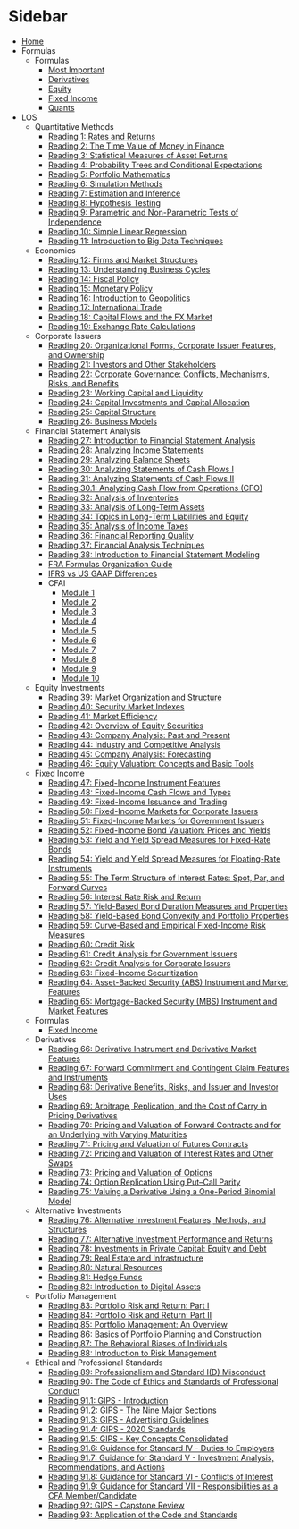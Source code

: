 # Sidebar

- [Home](/README.md)
- Formulas
  - Formulas
    - [Most Important](Formulas/MostImportant.md)
    - [Derivatives](Formulas/Derivatives.md)
    - [Equity](Formulas/Equity.md)
    - [Fixed Income](Formulas/Fixed%20Income.md)
    - [Quants](Formulas/Quants.md)
- LOS
  - Quantitative Methods
    - [Reading 1: Rates and Returns](LOS/Quant/Reading%201.md)
    - [Reading 2: The Time Value of Money in Finance](LOS/Quant/Reading%202.md)
    - [Reading 3: Statistical Measures of Asset Returns](LOS/Quant/Reading%203.md)
    - [Reading 4: Probability Trees and Conditional Expectations](LOS/Quant/Reading%204.md)
    - [Reading 5: Portfolio Mathematics](LOS/Quant/Reading%205.md)
    - [Reading 6: Simulation Methods](LOS/Quant/Reading%206.md)
    - [Reading 7: Estimation and Inference](LOS/Quant/Reading%207.md)
    - [Reading 8: Hypothesis Testing](LOS/Quant/Reading%208.md)
    - [Reading 9: Parametric and Non-Parametric Tests of Independence](LOS/Quant/Reading%209.md)
    - [Reading 10: Simple Linear Regression](LOS/Quant/Reading%2010.md)
    - [Reading 11: Introduction to Big Data Techniques](LOS/Quant/Reading%2011.md)
  - Economics
    - [Reading 12: Firms and Market Structures](LOS/Economics/Reading%2012.md)
    - [Reading 13: Understanding Business Cycles](LOS/Economics/Reading%2013.md)
    - [Reading 14: Fiscal Policy](LOS/Economics/Reading%2014.md)
    - [Reading 15: Monetary Policy](LOS/Economics/Reading%2015.md)
    - [Reading 16: Introduction to Geopolitics](LOS/Economics/Reading%2016.md)
    - [Reading 17: International Trade](LOS/Economics/Reading%2017.md)
    - [Reading 18: Capital Flows and the FX Market](LOS/Economics/Reading%2018.md)
    - [Reading 19: Exchange Rate Calculations](LOS/Economics/Reading%2019.md)
  - Corporate Issuers
    - [Reading 20: Organizational Forms, Corporate Issuer Features, and Ownership](LOS/Corporate%20Issuer/Reading%2020.md)
    - [Reading 21: Investors and Other Stakeholders](LOS/Corporate%20Issuer/Reading%2021.md)
    - [Reading 22: Corporate Governance: Conflicts, Mechanisms, Risks, and Benefits](LOS/Corporate%20Issuer/Reading%2022.md)
    - [Reading 23: Working Capital and Liquidity](LOS/Corporate%20Issuer/Reading%2023.md)
    - [Reading 24: Capital Investments and Capital Allocation](LOS/Corporate%20Issuer/Reading%2024.md)
    - [Reading 25: Capital Structure](LOS/Corporate%20Issuer/Reading%2025.md)
    - [Reading 26: Business Models](LOS/Corporate%20Issuer/Reading%2026.md)
  - Financial Statement Analysis
    - [Reading 27: Introduction to Financial Statement Analysis](LOS/FRA/Reading%2027.md)
    - [Reading 28: Analyzing Income Statements](LOS/FRA/Reading%2028.md)
    - [Reading 29: Analyzing Balance Sheets](LOS/FRA/Reading%2029.md)
    - [Reading 30: Analyzing Statements of Cash Flows I](LOS/FRA/Reading%2030.md)
    - [Reading 31: Analyzing Statements of Cash Flows II](LOS/FRA/Reading%2031.md)
    - [Reading 30.1: Analyzing Cash Flow from Operations (CFO)](LOS/FRA/Reading%2030.1.md)
    - [Reading 32: Analysis of Inventories](LOS/FRA/Reading%2032.md)
    - [Reading 33: Analysis of Long-Term Assets](LOS/FRA/Reading%2033.md)
    - [Reading 34: Topics in Long-Term Liabilities and Equity](LOS/FRA/Reading%2034.md)
    - [Reading 35: Analysis of Income Taxes](LOS/FRA/Reading%2035.md)
    - [Reading 36: Financial Reporting Quality](LOS/FRA/Reading%2036.md)
    - [Reading 37: Financial Analysis Techniques](LOS/FRA/Reading%2037.md)
    - [Reading 38: Introduction to Financial Statement Modeling](LOS/FRA/Reading%2038.md)
    - [FRA Formulas Organization Guide](LOS/FRA/Formulas.md)
    - [IFRS vs US GAAP Differences](LOS/FRA/Differences.md)
    - CFAI
      - [Module 1](LOS/FRA/CFAI/Module%201.md)
      - [Module 2](LOS/FRA/CFAI/Module%202.md)
      - [Module 3](LOS/FRA/CFAI/Module%203.md)
      - [Module 4](LOS/FRA/CFAI/Module%204.md)
      - [Module 5](LOS/FRA/CFAI/Module%205.md)
      - [Module 6](LOS/FRA/CFAI/Module%206.md)
      - [Module 7](LOS/FRA/CFAI/Module%207.md)
      - [Module 8](LOS/FRA/CFAI/Module%208.md)
      - [Module 9](LOS/FRA/CFAI/Module%209.md)
      - [Module 10](LOS/FRA/CFAI/Module%2010.md)
  - Equity Investments
    - [Reading 39: Market Organization and Structure](LOS/Equity/Reading%2039.md)
    - [Reading 40: Security Market Indexes](LOS/Equity/Reading%2040.md)
    - [Reading 41: Market Efficiency](LOS/Equity/Reading%2041.md)
    - [Reading 42: Overview of Equity Securities](LOS/Equity/Reading%2042.md)
    - [Reading 43: Company Analysis: Past and Present](LOS/Equity/Reading%2043.md)
    - [Reading 44: Industry and Competitive Analysis](LOS/Equity/Reading%2044.md)
    - [Reading 45: Company Analysis: Forecasting](LOS/Equity/Reading%2045.md)
    - [Reading 46: Equity Valuation: Concepts and Basic Tools](LOS/Equity/Reading%2046.md)
  - Fixed Income
    - [Reading 47: Fixed-Income Instrument Features](LOS/Fixed%20Income/Reading%2047.md)
    - [Reading 48: Fixed-Income Cash Flows and Types](LOS/Fixed%20Income/Reading%2048.md)
    - [Reading 49: Fixed-Income Issuance and Trading](LOS/Fixed%20Income/Reading%2049.md)
    - [Reading 50: Fixed-Income Markets for Corporate Issuers](LOS/Fixed%20Income/Reading%2050.md)
    - [Reading 51: Fixed-Income Markets for Government Issuers](LOS/Fixed%20Income/Reading%2051.md)
    - [Reading 52: Fixed-Income Bond Valuation: Prices and Yields](LOS/Fixed%20Income/Reading%2052.md)
    - [Reading 53: Yield and Yield Spread Measures for Fixed-Rate Bonds](LOS/Fixed%20Income/Reading%2053.md)
    - [Reading 54: Yield and Yield Spread Measures for Floating-Rate Instruments](LOS/Fixed%20Income/Reading%2054.md)
    - [Reading 55: The Term Structure of Interest Rates: Spot, Par, and Forward Curves](LOS/Fixed%20Income/Reading%2055.md)
    - [Reading 56: Interest Rate Risk and Return](LOS/Fixed%20Income/Reading%2056.md)
    - [Reading 57: Yield-Based Bond Duration Measures and Properties](LOS/Fixed%20Income/Reading%2057.md)
    - [Reading 58: Yield-Based Bond Convexity and Portfolio Properties](LOS/Fixed%20Income/Reading%2058.md)
    - [Reading 59: Curve-Based and Empirical Fixed-Income Risk Measures](LOS/Fixed%20Income/Reading%2059.md)
    - [Reading 60: Credit Risk](LOS/Fixed%20Income/Reading%2060.md)
    - [Reading 61: Credit Analysis for Government Issuers](LOS/Fixed%20Income/Reading%2061.md)
    - [Reading 62: Credit Analysis for Corporate Issuers](LOS/Fixed%20Income/Reading%2062.md)
    - [Reading 63: Fixed-Income Securitization](LOS/Fixed%20Income/Reading%2063.md)
    - [Reading 64: Asset-Backed Security (ABS) Instrument and Market Features](LOS/Fixed%20Income/Reading%2064.md)
    - [Reading 65: Mortgage-Backed Security (MBS) Instrument and Market Features](LOS/Fixed%20Income/Reading%2065.md)
  - Formulas
    - [Fixed Income](Formulas/Fixed%20Income.md)
  - Derivatives
    - [Reading 66: Derivative Instrument and Derivative Market Features](LOS/Derivatives/Reading%2066.md)
    - [Reading 67: Forward Commitment and Contingent Claim Features and Instruments](LOS/Derivatives/Reading%2067.md)
    - [Reading 68: Derivative Benefits, Risks, and Issuer and Investor Uses](LOS/Derivatives/Reading%2068.md)
    - [Reading 69: Arbitrage, Replication, and the Cost of Carry in Pricing Derivatives](LOS/Derivatives/Reading%2069.md)
    - [Reading 70: Pricing and Valuation of Forward Contracts and for an Underlying with Varying Maturities](LOS/Derivatives/Reading%2070.md)
    - [Reading 71: Pricing and Valuation of Futures Contracts](LOS/Derivatives/Reading%2071.md)
    - [Reading 72: Pricing and Valuation of Interest Rates and Other Swaps](LOS/Derivatives/Reading%2072.md)
    - [Reading 73: Pricing and Valuation of Options](LOS/Derivatives/Reading%2073.md)
    - [Reading 74: Option Replication Using Put–Call Parity](LOS/Derivatives/Reading%2074.md)
    - [Reading 75: Valuing a Derivative Using a One-Period Binomial Model](LOS/Derivatives/Reading%2075.md)
  - Alternative Investments
    - [Reading 76: Alternative Investment Features, Methods, and Structures](LOS/Alts/Reading%2076.md)
    - [Reading 77: Alternative Investment Performance and Returns](LOS/Alts/Reading%2077.md)
    - [Reading 78: Investments in Private Capital: Equity and Debt](LOS/Alts/Reading%2078.md)
    - [Reading 79: Real Estate and Infrastructure](LOS/Alts/Reading%2079.md)
    - [Reading 80: Natural Resources](LOS/Alts/Reading%2080.md)
    - [Reading 81: Hedge Funds](LOS/Alts/Reading%2081.md)
    - [Reading 82: Introduction to Digital Assets](LOS/Alts/Reading%2082.md)
  - Portfolio Management
    - [Reading 83: Portfolio Risk and Return: Part I](LOS/PM/Reading%2083.md)
    - [Reading 84: Portfolio Risk and Return: Part II](LOS/PM/Reading%2084.md)
    - [Reading 85: Portfolio Management: An Overview](LOS/PM/Reading%2085.md)
    - [Reading 86: Basics of Portfolio Planning and Construction](LOS/PM/Reading%2086.md)
    - [Reading 87: The Behavioral Biases of Individuals](LOS/PM/Reading%2087.md)
    - [Reading 88: Introduction to Risk Management](LOS/PM/Reading%2088.md)
  - Ethical and Professional Standards
    - [Reading 89: Professionalism and Standard I(D) Misconduct](LOS/Ethics/Reading%2089.md)
    - [Reading 90: The Code of Ethics and Standards of Professional Conduct](LOS/Ethics/Reading%2090.md)
    - [Reading 91.1: GIPS - Introduction](LOS/Ethics/Reading%2091.1.md)
    - [Reading 91.2: GIPS - The Nine Major Sections](LOS/Ethics/Reading%2091.2.md)
    - [Reading 91.3: GIPS - Advertising Guidelines](LOS/Ethics/Reading%2091.3.md)
    - [Reading 91.4: GIPS - 2020 Standards](LOS/Ethics/Reading%2091.4.md)
    - [Reading 91.5: GIPS - Key Concepts Consolidated](LOS/Ethics/Reading%2091.5.md)
    - [Reading 91.6: Guidance for Standard IV - Duties to Employers](LOS/Ethics/Reading%2091.6.md)
    - [Reading 91.7: Guidance for Standard V - Investment Analysis, Recommendations, and Actions](LOS/Ethics/Reading%2091.7.md)
    - [Reading 91.8: Guidance for Standard VI - Conflicts of Interest](LOS/Ethics/Reading%2091.8.md)
    - [Reading 91.9: Guidance for Standard VII - Responsibilities as a CFA Member/Candidate](LOS/Ethics/Reading%2091.9.md)
    - [Reading 92: GIPS - Capstone Review](LOS/Ethics/Reading%2092.md)
    - [Reading 93: Application of the Code and Standards](LOS/Ethics/Reading%2093.md)
